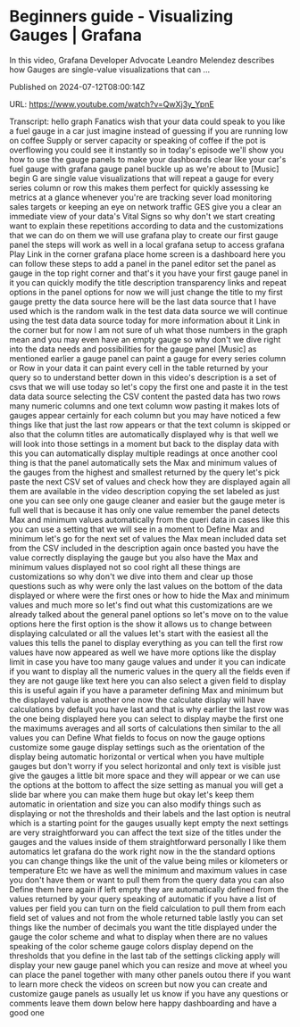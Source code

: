 # Beginners guide - Visualizing Gauges | Grafana

In this video, Grafana Developer Advocate Leandro Melendez describes how Gauges are single-value visualizations that can ...

Published on 2024-07-12T08:00:14Z

URL: https://www.youtube.com/watch?v=QwXj3y_YpnE

Transcript: hello graph Fanatics wish that your data could speak to you like a fuel gauge in a car just imagine instead of guessing if you are running low on coffee Supply or server capacity or speaking of coffee if the pot is overflowing you could see it instantly so in today's episode we'll show you how to use the gauge panels to make your dashboards clear like your car's fuel gauge with grafana gauge panel buckle up as we're about to [Music] begin G are single value visualizations that will repeat a gauge for every series column or row this makes them perfect for quickly assessing ke metrics at a glance whenever you're are tracking sever load monitoring sales targets or keeping an eye on network traffic GES give you a clear an immediate view of your data's Vital Signs so why don't we start creating want to explain these repetitions according to data and the customizations that we can do on them we will use grafana play to create our first gauge panel the steps will work as well in a local grafana setup to access grafana Play Link in the corner grafana place home screen is a dashboard here you can follow these steps to add a panel in the panel editor set the panel as gauge in the top right corner and that's it you have your first gauge panel in it you can quickly modify the title description transparency links and repeat options in the panel options for now we will just change the title to my first gauge pretty the data source here will be the last data source that I have used which is the random walk in the test data data source we will continue using the test data data source today for more information about it Link in the corner but for now I am not sure of uh what those numbers in the graph mean and you may even have an empty gauge so why don't we dive right into the data needs and possibilities for the gauge panel [Music] as mentioned earlier a gauge panel can paint a gauge for every series column or Row in your data it can paint every cell in the table returned by your query so to understand better down in this video's description is a set of csvs that we will use today so let's copy the first one and paste it in the test data data source selecting the CSV content the pasted data has two rows many numeric columns and one text column wow pasting it makes lots of gauges appear certainly for each column but you may have noticed a few things like that just the last row appears or that the text column is skipped or also that the column titles are automatically displayed why is that well we will look into those settings in a moment but back to the display data with this you can automatically display multiple readings at once another cool thing is that the panel automatically sets the Max and minimum values of the gauges from the highest and smallest returned by the query let's pick paste the next CSV set of values and check how they are displayed again all them are available in the video description copying the set labeled as just one you can see only one gauge cleaner and easier but the gauge meter is full well that is because it has only one value remember the panel detects Max and minimum values automatically from the queri data in cases like this you can use a setting that we will see in a moment to Define Max and minimum let's go for the next set of values the Max mean included data set from the CSV included in the description again once basted you have the value correctly displaying the gauge but you also have the Max and minimum values displayed not so cool right all these things are customizations so why don't we dive into them and clear up those questions such as why were only the last values on the bottom of the data displayed or where were the first ones or how to hide the Max and minimum values and much more so let's find out what this customizations are we already talked about the general panel options so let's move on to the value options here the first option is the show it allows us to change between displaying calculated or all the values let's start with the easiest all the values this tells the panel to display everything as you can tell the first row values have now appeared as well we have more options like the display limit in case you have too many gauge values and under it you can indicate if you want to display all the numeric values in the query all the fields even if they are not gauge like text here you can also select a given field to display this is useful again if you have a parameter defining Max and minimum but the displayed value is another one now the calculate display will have calculations by default you have last and that is why earlier the last row was the one being displayed here you can select to display maybe the first one the maximums averages and all sorts of calculations then similar to the all values you can Define What fields to focus on now the gauge options customize some gauge display settings such as the orientation of the display being automatic horizontal or vertical when you have multiple gauges but don't worry if you select horizontal and only text is visible just give the gauges a little bit more space and they will appear or we can use the options at the bottom to affect the size setting as manual you will get a slide bar where you can make them huge but okay let's keep them automatic in orientation and size you can also modify things such as displaying or not the thresholds and their labels and the last option is neutral which is a starting point for the gauges usually kept empty the next settings are very straightforward you can affect the text size of the titles under the gauges and the values inside of them straightforward personally I like them automatics let grafana do the work right now in the the standard options you can change things like the unit of the value being miles or kilometers or temperature Etc we have as well the minimum and maximum values in case you don't have them or want to pull them from the query data you can also Define them here again if left empty they are automatically defined from the values returned by your query speaking of automatic if you have a list of values per field you can turn on the field calculation to pull them from each field set of values and not from the whole returned table lastly you can set things like the number of decimals you want the title displayed under the gauge the color scheme and what to display when there are no values speaking of the color scheme gauge colors display depend on the thresholds that you define in the last tab of the settings clicking apply will display your new gauge panel which you can resize and move at wheel you can place the panel together with many other panels outou there if you want to learn more check the videos on screen but now you can create and customize gauge panels as usually let us know if you have any questions or comments leave them down below here happy dashboarding and have a good one

